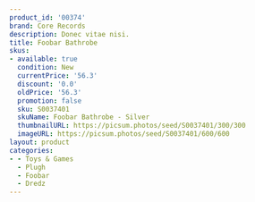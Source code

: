 ```yaml
---
product_id: '00374'
brand: Core Records
description: Donec vitae nisi.
title: Foobar Bathrobe
skus:
- available: true
  condition: New
  currentPrice: '56.3'
  discount: '0.0'
  oldPrice: '56.3'
  promotion: false
  sku: S0037401
  skuName: Foobar Bathrobe - Silver
  thumbnailURL: https://picsum.photos/seed/S0037401/300/300
  imageURL: https://picsum.photos/seed/S0037401/600/600
layout: product
categories:
- - Toys & Games
  - Plugh
  - Foobar
  - Dredz
---
```

